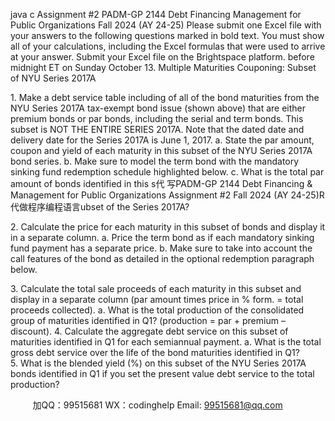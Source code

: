 java c
Assignment #2
PADM-GP 2144
Debt Financing  Management for Public Organizations
Fall 2024 (AY 24-25)
Please submit one Excel file with your answers to the following questions marked in bold text.
You must show all of your calculations, including the Excel formulas that were used to arrive at your answer.
Submit your Excel file on the Brightspace platform. before midnight ET on Sunday October 13.
Multiple Maturities  Couponing: Subset of NYU Series 2017A

1. Make a debt service table including of all of the bond maturities from the NYU Series 2017A tax-exempt bond issue (shown above) that are either premium bonds or par bonds, including the serial and term bonds. This subset is NOT THE ENTIRE SERIES 2017A. Note that the dated date and delivery date for the Series 2017A is June 1, 2017.
a. State the par amount, coupon and yield of each maturity in this subset of the NYU Series 2017A bond series.
b. Make sure to model the term bond with the mandatory sinking fund redemption schedule highlighted below.
c. What is the total par amount of bonds identified in this s代 写PADM-GP 2144 Debt Financing & Management for Public Organizations Assignment #2 Fall 2024 (AY 24-25)R
代做程序编程语言ubset of the Series 2017A?


2. Calculate the price for each maturity in this subset of bonds and display it in a separate column.
a. Price the term bond as if each mandatory sinking fund payment has a separate price.
b. Make sure to take into account the call features of the bond as detailed in the optional redemption paragraph below.


3. Calculate the total sale proceeds of each maturity in this subset and display in a separate column (par amount times price in % form. = total proceeds collected).
a. What is the total production of the consolidated group of maturities identified in Q1? (production = par + premium – discount).
4. Calculate the aggregate debt service on this subset of maturities identified in Q1 for each semiannual payment.
a. What is the total gross debt service over the life of the bond maturities identified in Q1?
5. What is the blended yield (%) on this subset of the NYU Series 2017A bonds identified in Q1 if you set the present value debt service to the total production?







         
加QQ：99515681  WX：codinghelp  Email: 99515681@qq.com
